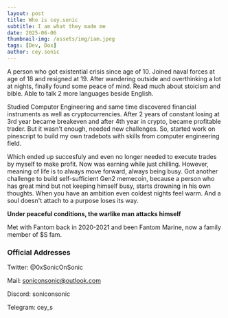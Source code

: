 ```yaml
---
layout: post
title: Who is cey.sonic
subtitle: I am what they made me
date: 2025-06-06
thumbnail-img: /assets/img/iam.jpeg
tags: [Dev, Dox]
author: cey.sonic
---
```


A person who got existential crisis since age of 10. 
Joined naval forces at age of 18 and resigned at 19. After wandering outside and overthinking a lot at nights, finally found some peace of mind.
Read much about stoicism and bible. Able to talk 2 more languages beside English.

Studied Computer Engineering and same time discovered financial instruments as well as cryptocurrencies. After 2 years of constant losing
at 3rd year became breakeven and after 4th year in crypto, became profitable trader. But it wasn't enough, needed new challenges. So, started work on pinescript to build my own tradebots with skills from computer engineering field.


Which ended up succesfuly and even no longer needed to execute trades by myself to make profit. Now was earning while just chilling. 
However, meaning of life is to always move forward, always being busy.
Got another challenge to build self-sufficient Gen2 memecoin, because a person who has great mind but not keeping himself busy, starts drowning in his own thoughts. When you have an ambition even coldest nights feel warm.
And a soul doesn't attach to a purpose loses its way. 

**Under peaceful conditions, the warlike man attacks himself**

Met with Fantom back in 2020-2021 and been Fantom Marine, now a family member of $S fam.



### Official Addresses

Twitter: @0xSonicOnSonic

Mail: soniconsonic@outlook.com

Discord: soniconsonic

Telegram: cey_s
